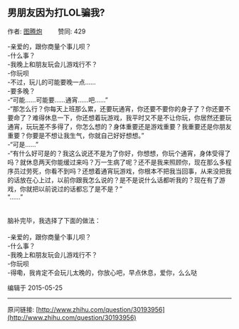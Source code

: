 ## 男朋友因为打LOL骗我?

作者: [图腾炮](http://www.zhihu.com/people/totemx)&nbsp;&nbsp;&nbsp;&nbsp;&nbsp;&nbsp;&nbsp;&nbsp; 赞同: 429


-亲爱的，跟你商量个事儿呗？<br>-什么事？<br>-我晚上和朋友玩会儿游戏行不？<br>-你玩呗<br>-不过，玩儿的可能要晚一点……<br>-要多晚？<br>-“可能……可能要……通宵……吧……”<br>-“那怎么行？你每天上班那么累，还要玩通宵，你还要不要你的身子了？你还要不要命了？难得休息一下，你还想着玩游戏，我平时又不是不让你玩，你居然还要玩通宵，玩玩差不多得了，你怎么想的？身体重要还是游戏重要？我重要还是你朋友重要？你要是不想让我生气，你就自己好好想想。”<br>-“可是……”<br>-“有什么好可是的？我这么说还不是为了你好，你想想，你玩个通宵，身体受得了吗？就休息两天你能缓过来吗？万一生病了呢？还不是我来照顾你，现在那么多程序员过劳死，你看不到吗？还想着通宵玩游戏，你根本不把我当回事，从来没把我的话放在心上过，以前你跟我怎么说的？是不是说什么话都听我的？现在有了游戏，你就把以前说过的话都忘了是不是？”<br>“……”<br><br><br>脑补完毕，我选择了下面的做法：<br><br>-亲爱的，跟你商量个事儿呗？<br>-什么事？<br>-我晚上和朋友玩会儿游戏行不？<br>-你玩呗<br>-得嘞，我肯定不会玩儿太晚的，你放心吧，早点休息，爱你，么么哒



编辑于 2015-05-25



---
原问链接: [http://www.zhihu.com/question/30193956](http://www.zhihu.com/question/30193956)